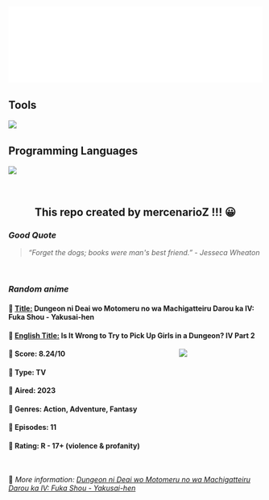 
<img src="svg/nai.svg" />

<p>
  <h2>Tools</h2>
  <a href="https://skillicons.dev">
    <img src="https://skillicons.dev/icons?i=git,bash,vim,ubuntu,tensorflow,pytorch,docker,raspberrypi" />
  </a>

  <br />

  <h2>Programming Languages</h2>

  <a href="https://skillicons.dev">
    <img src="https://skillicons.dev/icons?i=python,c,cpp" />
  </a>
</p>

<br />

<h2 align="center">This repo created by mercenarioZ !!! 😀</h2>
<h3><i>Good Quote</i></h3>

<blockquote>
<i>
“Forget the dogs; books were man's best friend.” - Jesseca Wheaton
</i>
</blockquote>

<br />

<h3><i>Random anime</i></h3>

<h4>
  <strong>🥭 <u>Title:</u></strong> Dungeon ni Deai wo Motomeru no wa Machigatteiru Darou ka IV: Fuka Shou - Yakusai-hen
</h4>

<h4>🌿 <u>English Title:</u> Is It Wrong to Try to Pick Up Girls in a Dungeon? IV Part 2</h4>

<img align="right" width="165" src=https://cdn.myanimelist.net/images/anime/1476/128693.jpg />

<h4>🌱 Score: 8.24/10</h4>

<h4>🌲 Type: TV</h4>

<h4>🌴 Aired: 2023</h4>

<h4>🌵 Genres: Action, Adventure, Fantasy</h4>

<h4>🥑 Episodes: 11</h4>

<h4>🍏 Rating: R - 17+ (violence & profanity)</h4>

<br />

🍂 *More information: [Dungeon ni Deai wo Motomeru no wa Machigatteiru Darou ka IV: Fuka Shou - Yakusai-hen](https://myanimelist.net/anime/53111/Dungeon_ni_Deai_wo_Motomeru_no_wa_Machigatteiru_Darou_ka_IV__Fuka_Shou_-_Yakusai-hen)*
    